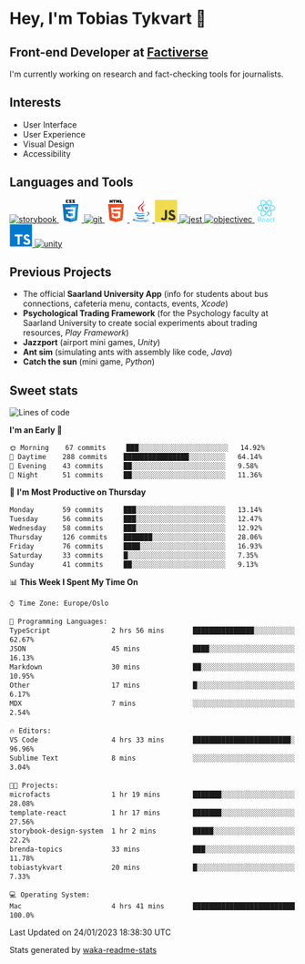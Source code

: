 # Hey, I'm Tobias Tykvart 🦉

## Front-end Developer at [Factiverse](https://www.factiverse.no/)

I'm currently working on research and fact-checking tools for journalists.

## Interests

- User Interface
- User Experience
- Visual Design
- Accessibility

## Languages and Tools

<!-- https://devicon.dev/ -->
<p align="left"> <a href="https://storybook.js.org/" target="_blank" rel="noreferrer"> <img src="https://cdn.jsdelivr.net/gh/devicons/devicon/icons/storybook/storybook-original.svg" alt="storybook" width="40" height="40"/> </a> <a href="https://www.w3schools.com/css/" target="_blank" rel="noreferrer"> <img src="https://raw.githubusercontent.com/devicons/devicon/master/icons/css3/css3-original-wordmark.svg" alt="css3" width="40" height="40"/> </a> <a href="https://git-scm.com/" target="_blank" rel="noreferrer"> <img src="https://www.vectorlogo.zone/logos/git-scm/git-scm-icon.svg" alt="git" width="40" height="40"/> </a> <a href="https://www.w3.org/html/" target="_blank" rel="noreferrer"> <img src="https://raw.githubusercontent.com/devicons/devicon/master/icons/html5/html5-original-wordmark.svg" alt="html5" width="40" height="40"/> </a> <a href="https://www.java.com" target="_blank" rel="noreferrer"> <img src="https://raw.githubusercontent.com/devicons/devicon/master/icons/java/java-original.svg" alt="java" width="40" height="40"/> </a> <a href="https://developer.mozilla.org/en-US/docs/Web/JavaScript" target="_blank" rel="noreferrer"> <img src="https://raw.githubusercontent.com/devicons/devicon/master/icons/javascript/javascript-original.svg" alt="javascript" width="40" height="40"/> </a> <a href="https://jestjs.io" target="_blank" rel="noreferrer"> <img src="https://www.vectorlogo.zone/logos/jestjsio/jestjsio-icon.svg" alt="jest" width="40" height="40"/> </a> <a href="https://developer.apple.com/library/archive/documentation/Cocoa/Conceptual/ProgrammingWithObjectiveC/Introduction/Introduction.html" target="_blank" rel="noreferrer"> <img src="https://www.vectorlogo.zone/logos/apple_objectivec/apple_objectivec-icon.svg" alt="objectivec" width="40" height="40"/> </a> <a href="https://reactjs.org/" target="_blank" rel="noreferrer"> <img src="https://raw.githubusercontent.com/devicons/devicon/master/icons/react/react-original-wordmark.svg" alt="react" width="40" height="40"/> </a> <a href="https://www.typescriptlang.org/" target="_blank" rel="noreferrer"> <img src="https://raw.githubusercontent.com/devicons/devicon/master/icons/typescript/typescript-original.svg" alt="typescript" width="40" height="40"/> </a> <a href="https://unity.com/" target="_blank" rel="noreferrer"> <img src="https://www.vectorlogo.zone/logos/unity3d/unity3d-icon.svg" alt="unity" width="40" height="40"/> </a> </p>

## Previous Projects

- The official **Saarland University App** (info for students about bus connections, cafeteria menu, contacts, events, _Xcode_)
- **Psychological Trading Framework** (for the Psychology faculty at Saarland University to create social experiments about trading resources, _Play Framework_)
- **Jazzport** (airport mini games, _Unity_)
- **Ant sim** (simulating ants with assembly like code, _Java_)
- **Catch the sun** (mini game, _Python_)

## Sweet stats

<!--START_SECTION:waka-->
![Lines of code](https://img.shields.io/badge/From%20Hello%20World%20I%27ve%20Written-175%20Thousand%20lines%20of%20code-blue)

**I'm an Early 🐤** 

```text
🌞 Morning    67 commits     ███░░░░░░░░░░░░░░░░░░░░░░   14.92% 
🌆 Daytime    288 commits    ████████████████░░░░░░░░░   64.14% 
🌃 Evening    43 commits     ██░░░░░░░░░░░░░░░░░░░░░░░   9.58% 
🌙 Night      51 commits     ██░░░░░░░░░░░░░░░░░░░░░░░   11.36%

```
📅 **I'm Most Productive on Thursday** 

```text
Monday       59 commits     ███░░░░░░░░░░░░░░░░░░░░░░   13.14% 
Tuesday      56 commits     ███░░░░░░░░░░░░░░░░░░░░░░   12.47% 
Wednesday    58 commits     ███░░░░░░░░░░░░░░░░░░░░░░   12.92% 
Thursday     126 commits    ███████░░░░░░░░░░░░░░░░░░   28.06% 
Friday       76 commits     ████░░░░░░░░░░░░░░░░░░░░░   16.93% 
Saturday     33 commits     █░░░░░░░░░░░░░░░░░░░░░░░░   7.35% 
Sunday       41 commits     ██░░░░░░░░░░░░░░░░░░░░░░░   9.13%

```


📊 **This Week I Spent My Time On** 

```text
⌚︎ Time Zone: Europe/Oslo

💬 Programming Languages: 
TypeScript               2 hrs 56 mins       ███████████████░░░░░░░░░░   62.67% 
JSON                     45 mins             ████░░░░░░░░░░░░░░░░░░░░░   16.13% 
Markdown                 30 mins             ██░░░░░░░░░░░░░░░░░░░░░░░   10.95% 
Other                    17 mins             █░░░░░░░░░░░░░░░░░░░░░░░░   6.17% 
MDX                      7 mins              ░░░░░░░░░░░░░░░░░░░░░░░░░   2.54%

🔥 Editors: 
VS Code                  4 hrs 33 mins       ████████████████████████░   96.96% 
Sublime Text             8 mins              ░░░░░░░░░░░░░░░░░░░░░░░░░   3.04%

🐱‍💻 Projects: 
microfacts               1 hr 19 mins        ███████░░░░░░░░░░░░░░░░░░   28.08% 
template-react           1 hr 17 mins        ███████░░░░░░░░░░░░░░░░░░   27.56% 
storybook-design-system  1 hr 2 mins         █████░░░░░░░░░░░░░░░░░░░░   22.2% 
brenda-topics            33 mins             ███░░░░░░░░░░░░░░░░░░░░░░   11.78% 
tobiastykvart            20 mins             █░░░░░░░░░░░░░░░░░░░░░░░░   7.33%

💻 Operating System: 
Mac                      4 hrs 41 mins       █████████████████████████   100.0%

```


 Last Updated on 24/01/2023 18:38:30 UTC
<!--END_SECTION:waka-->

Stats generated by [waka-readme-stats](https://github.com/anmol098/waka-readme-stats)
